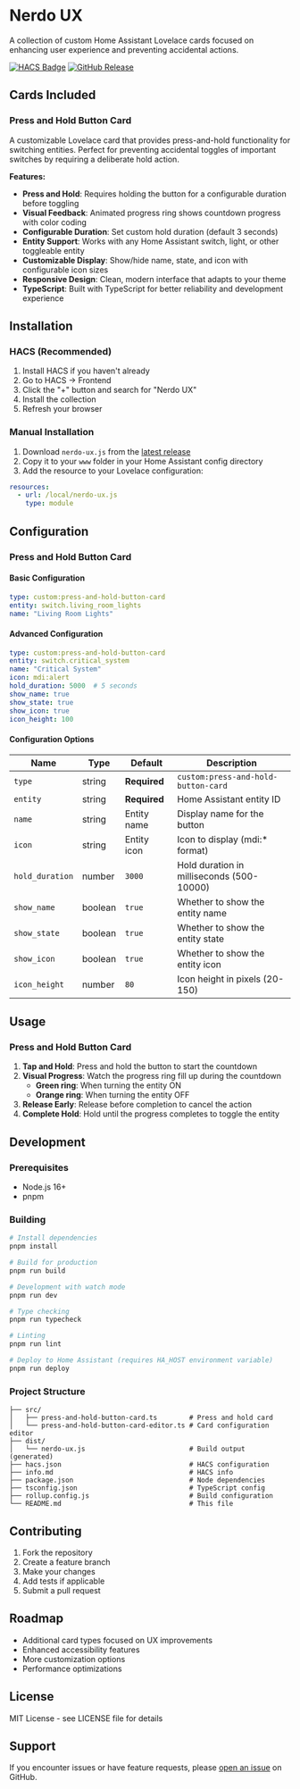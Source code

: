 # Nerdo UX

A collection of custom Home Assistant Lovelace cards focused on enhancing user experience and preventing accidental actions.

[![HACS Badge](https://img.shields.io/badge/HACS-Default-41BDF5.svg?style=for-the-badge)](https://github.com/hacs/integration)
[![GitHub Release](https://img.shields.io/github/release/nerdo/hacs-nerdo-ux.svg?style=for-the-badge)](https://github.com/nerdo/hacs-nerdo-ux/releases)

## Cards Included

### Press and Hold Button Card

A customizable Lovelace card that provides press-and-hold functionality for switching entities. Perfect for preventing accidental toggles of important switches by requiring a deliberate hold action.

**Features:**
- **Press and Hold**: Requires holding the button for a configurable duration before toggling
- **Visual Feedback**: Animated progress ring shows countdown progress with color coding
- **Configurable Duration**: Set custom hold duration (default 3 seconds)
- **Entity Support**: Works with any Home Assistant switch, light, or other toggleable entity
- **Customizable Display**: Show/hide name, state, and icon with configurable icon sizes
- **Responsive Design**: Clean, modern interface that adapts to your theme
- **TypeScript**: Built with TypeScript for better reliability and development experience

## Installation

### HACS (Recommended)

1. Install HACS if you haven't already
2. Go to HACS → Frontend
3. Click the "+" button and search for "Nerdo UX"
4. Install the collection
5. Refresh your browser

### Manual Installation

1. Download `nerdo-ux.js` from the [latest release](https://github.com/nerdo/hacs-nerdo-ux/releases)
2. Copy it to your `www` folder in your Home Assistant config directory
3. Add the resource to your Lovelace configuration:

```yaml
resources:
  - url: /local/nerdo-ux.js
    type: module
```

## Configuration

### Press and Hold Button Card

#### Basic Configuration

```yaml
type: custom:press-and-hold-button-card
entity: switch.living_room_lights
name: "Living Room Lights"
```

#### Advanced Configuration

```yaml
type: custom:press-and-hold-button-card
entity: switch.critical_system
name: "Critical System"
icon: mdi:alert
hold_duration: 5000  # 5 seconds
show_name: true
show_state: true
show_icon: true
icon_height: 100
```

#### Configuration Options

| Name | Type | Default | Description |
|------|------|---------|-------------|
| `type` | string | **Required** | `custom:press-and-hold-button-card` |
| `entity` | string | **Required** | Home Assistant entity ID |
| `name` | string | Entity name | Display name for the button |
| `icon` | string | Entity icon | Icon to display (mdi:* format) |
| `hold_duration` | number | `3000` | Hold duration in milliseconds (500-10000) |
| `show_name` | boolean | `true` | Whether to show the entity name |
| `show_state` | boolean | `true` | Whether to show the entity state |
| `show_icon` | boolean | `true` | Whether to show the entity icon |
| `icon_height` | number | `80` | Icon height in pixels (20-150) |

## Usage

### Press and Hold Button Card

1. **Tap and Hold**: Press and hold the button to start the countdown
2. **Visual Progress**: Watch the progress ring fill up during the countdown
   - **Green ring**: When turning the entity ON
   - **Orange ring**: When turning the entity OFF
3. **Release Early**: Release before completion to cancel the action
4. **Complete Hold**: Hold until the progress completes to toggle the entity

## Development

### Prerequisites

- Node.js 16+
- pnpm

### Building

```bash
# Install dependencies
pnpm install

# Build for production
pnpm run build

# Development with watch mode
pnpm run dev

# Type checking
pnpm run typecheck

# Linting
pnpm run lint

# Deploy to Home Assistant (requires HA_HOST environment variable)
pnpm run deploy
```

### Project Structure

```
├── src/
│   ├── press-and-hold-button-card.ts        # Press and hold card
│   └── press-and-hold-button-card-editor.ts # Card configuration editor
├── dist/
│   └── nerdo-ux.js                          # Build output (generated)
├── hacs.json                                # HACS configuration
├── info.md                                  # HACS info
├── package.json                             # Node dependencies
├── tsconfig.json                            # TypeScript config
├── rollup.config.js                         # Build configuration
└── README.md                                # This file
```

## Contributing

1. Fork the repository
2. Create a feature branch
3. Make your changes
4. Add tests if applicable
5. Submit a pull request

## Roadmap

- Additional card types focused on UX improvements
- Enhanced accessibility features
- More customization options
- Performance optimizations

## License

MIT License - see LICENSE file for details

## Support

If you encounter issues or have feature requests, please [open an issue](https://github.com/nerdo/hacs-nerdo-ux/issues) on GitHub.